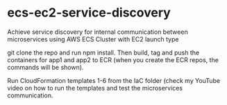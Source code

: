 # ecs-ec2-service-discovery
Achieve service discovery for internal communication between microservices using AWS ECS Cluster with EC2 launch type

git clone the repo and run npm install. Then build, tag and push the containers for app1 and app2 to ECR (when you create the ECR repos, the commands will be shown).

Run CloudFormation templates 1-6 from the IaC folder (check my YouTube video on how to run the templates and test the microservices communication.
